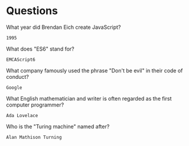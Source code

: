 # Questions

What year did Brendan Eich create JavaScript?

```
1995
```

What does "ES6" stand for?

```
EMCAScript6
```

What company famously used the phrase "Don't be evil" in their code of conduct?

```
Google
```

What English mathematician and writer is often regarded as the first computer programmer?

```
Ada Lovelace
```

Who is the "Turing machine" named after?

```
Alan Mathison Turning
```
